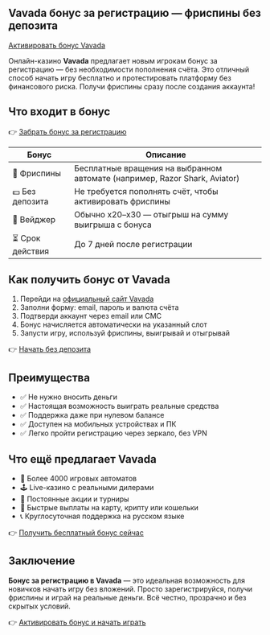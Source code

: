 ## Vavada бонус за регистрацию — фриспины без депозита  
[Активировать бонус Vavada](https://gate707.com/?promo=2a50937a-edd8-4212-a399-c9a6889bbdbb&target=register)

Онлайн-казино **Vavada** предлагает новым игрокам бонус за регистрацию — без необходимости пополнения счёта. Это отличный способ начать игру бесплатно и протестировать платформу без финансового риска. Получи фриспины сразу после создания аккаунта!

## Что входит в бонус

👉 [Забрать бонус за регистрацию](https://gate707.com/?promo=2a50937a-edd8-4212-a399-c9a6889bbdbb&target=register)

| Бонус               | Описание                                                                 |
|---------------------|--------------------------------------------------------------------------|
| 🎁 Фриспины         | Бесплатные вращения на выбранном автомате (например, Razor Shark, Aviator) |
| 💵 Без депозита     | Не требуется пополнять счёт, чтобы активировать фриспины                 |
| 🔄 Вейджер          | Обычно x20–x30 — отыгрыш на сумму выигрыша с бонуса                      |
| ⏳ Срок действия     | До 7 дней после регистрации                                              |

## Как получить бонус от Vavada

1. Перейди на [официальный сайт Vavada](https://gate707.com/?promo=2a50937a-edd8-4212-a399-c9a6889bbdbb&target=register)  
2. Заполни форму: email, пароль и валюта счёта  
3. Подтверди аккаунт через email или СМС  
4. Бонус начисляется автоматически на указанный слот  
5. Запусти игру, используй фриспины, выигрывай и отыгрывай

👉 [Начать без депозита](https://gate707.com/?promo=2a50937a-edd8-4212-a399-c9a6889bbdbb&target=register)

## Преимущества

- ✅ Не нужно вносить деньги  
- ✅ Настоящая возможность выиграть реальные средства  
- ✅ Поддержка даже при нулевом балансе  
- ✅ Доступен на мобильных устройствах и ПК  
- ✅ Легко пройти регистрацию через зеркало, без VPN

## Что ещё предлагает Vavada

- 🎰 Более 4000 игровых автоматов  
- 🕹 Live-казино с реальными дилерами  
- 🎁 Постоянные акции и турниры  
- 💸 Быстрые выплаты на карту, крипту или кошельки  
- 📞 Круглосуточная поддержка на русском языке  

👉 [Получить бесплатный бонус сейчас](https://gate707.com/?promo=2a50937a-edd8-4212-a399-c9a6889bbdbb&target=register)

## Заключение

**Бонус за регистрацию в Vavada** — это идеальная возможность для новичков начать игру без вложений. Просто зарегистрируйся, получи фриспины и играй на реальные деньги. Всё честно, прозрачно и без скрытых условий.

👉 [Активировать бонус и начать играть](https://gate707.com/?promo=2a50937a-edd8-4212-a399-c9a6889bbdbb&target=register)
